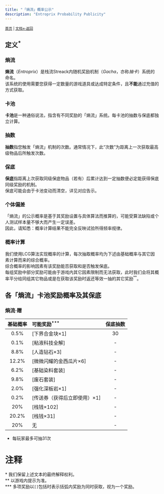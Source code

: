 ```yaml
---
title: "「熵流」概率公示"
description: "Entroprix Probability Publicity"
---
```

<small id="old_menu"><a href="/Streack/">首页</a> | <a href="/Streack/doc/">文档</a></small><small><a href="../../">←返回</a></small><br>

## 定义<sup>*</sup>
### 熵流
**熵流**（*Entroprix*）是栈流Streack内随机奖励机制（*Gacha*，亦称*抽卡*）系统的命名。<br>
该系统的使用需要您获得一定数量的游戏道具或达成特定条件，且**不能**通过充值的方式获取。

### 卡池
**卡池**是一种通俗说法，指含有不同奖励的「熵流」系统。每卡池的抽数与保底都独立计算。

### 抽数
**抽数**指您触发「熵流」机制的次数。通常情况下，此“次数”为距离上一次获取最高级物品后所触发次数。

### 保底
**保底**指距离上次获取同级保底物品（若有）后累计达到一定抽数便必定能获得保底同级奖励的机制。<br>
保底可能会由于卡池变动而清空，详见对应告示。

### 个体偏差
「熵流」的公示概率是基于其奖励设置与具体算法而推算的，可能受算法缺陷或个人测试样本量不够大而产生一定误差。<br>
因此，请知悉：概率计算结果不能完全反映试验所得频率规律。

### 概率计算
我们使用LCG算法实现概率的计算，每次抽取概率均为下述由基础概率与其它因素计算而来的综合概率。<br>
综合概率的影响因素有该奖励能否获取和是否触发保底。<br>
每组奖励中部分奖励可能由于游戏内其它因素限制而无法获取，此时我们会将其概率平分给同组其它物品或是在获取该奖励时返还等效一抽的其它奖励<sup>**</sup>。

## 各「熵流」卡池奖励概率及其保底

### 熵流·赠

| 基础概率 | 可能奖励<sup>***</sup> | 保底抽数 |
|:-:|:----|:-:|
|0.5%|[下界合金块×1]|30|
|0.1%|[粘液科技全解]|-|
|8.8%|[人造钻石×3]|-|
|12.2%|[微微闪耀的金西瓜片×6]|-|
|6.2%|[基础染料套装]|-|
|9.8%|[废石套装]|-|
|2.0%|[强化深板岩×1]|-|
|0.2%|[传送券（获得后立即使用）×1]|-|
|20%|[栈钱×102]|-|
|20.2%|[栈钱×31]|-|
|20%|无|-|

* 每玩家最多可抽31次

# 注释
\* 我们保留上述文本的最终解释权利。<br>
\** 以游戏内提示为准。<br>
\*** 多项奖励以`[]`包括时表示括弧内奖励为同时获取，视为一个奖励。<br>

<script src="https://rs.kdxiaoyi.top/res/scripts/js/sober@1.0.6.min.js"></script><script src="https://kdxiaoyi.top/Streack/page/js/pmd.js"></script><script src="https://rs.kdxiaoyi.top/res/scripts/js/pmd-reRender.min.js"></script>